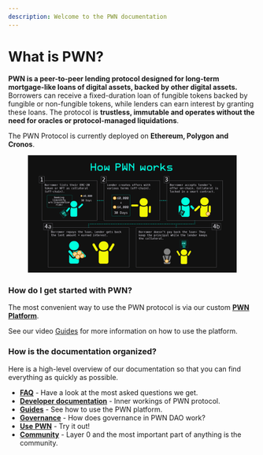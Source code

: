 ```yaml
---
description: Welcome to the PWN documentation
---
```


# What is PWN?

**PWN is a peer-to-peer lending protocol designed for long-term mortgage-like loans of digital assets, backed by other digital assets.** Borrowers can receive a fixed-duration loan of fungible tokens backed by fungible or non-fungible tokens, while lenders can earn interest by granting these loans. The protocol is **trustless, immutable and operates without the need for oracles or protocol-managed liquidations**.

The PWN Protocol is currently deployed on **Ethereum, Polygon and Cronos**.

<figure><img src=".gitbook/assets/How PWN works (1).png" alt=""><figcaption></figcaption></figure>

### How do I get started with PWN?

The most convenient way to use the PWN protocol is via our custom [**PWN Platform**](https://app.pwn.xyz/).

See our video [Guides](broken-reference) for more information on how to use the platform.

### How is the documentation organized?

Here is a high-level overview of our documentation so that you can find everything as quickly as possible.

* [**FAQ**](https://faq.pwn.xyz/) - Have a look at the most asked questions we get.
* [**Developer documentation**](https://dev-docs.pwn.xyz/) - Inner workings of PWN protocol.
* [**Guides**](broken-reference) - See how to use the PWN platform.&#x20;
* [**Governance**](broken-reference) - How does governance in PWN DAO work?
* [**Use** **PWN**](https://app.pwn.xyz) - Try it out!
* [**Community**](https://discord.gg/aWghBQSdHv) - Layer 0 and the most important part of anything is the community.&#x20;
